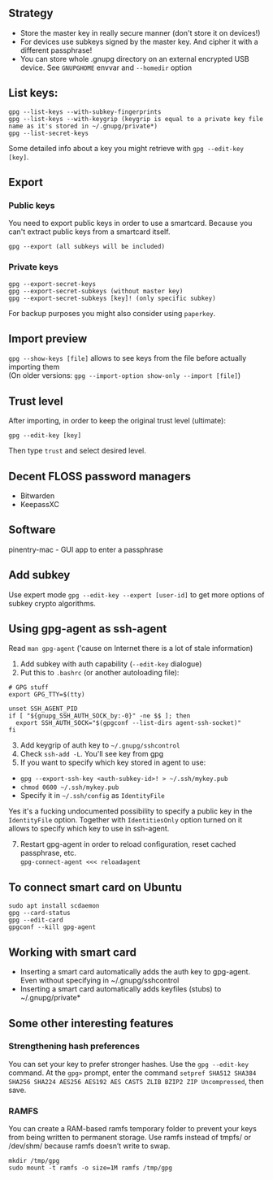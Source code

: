 ## Strategy
* Store the master key in really secure manner (don't store it on devices!)
* For devices use subkeys signed by the master key. And cipher it with a different passphrase!
* You can store whole .gnupg directory on an external encrypted USB device. See `GNUPGHOME` envvar and `--homedir` option

## List keys:
```
gpg --list-keys --with-subkey-fingerprints
gpg --list-keys --with-keygrip (keygrip is equal to a private key file name as it's stored in ~/.gnupg/private*)
gpg --list-secret-keys
```
Some detailed info about a key you might retrieve with `gpg --edit-key [key]`.

## Export
### Public keys
You need to export public keys in order to use a smartcard. Because you can't extract public keys from a smartcard itself.
```
gpg --export (all subkeys will be included)
```

### Private keys
```
gpg --export-secret-keys
gpg --export-secret-subkeys (without master key)
gpg --export-secret-subkeys [key]! (only specific subkey)
```
For backup purposes you might also consider using `paperkey`.

## Import preview
`gpg --show-keys [file]` allows to see keys from the file before actually importing them  
(On older versions: `gpg --import-option show-only --import [file]`)

## Trust level
After importing, in order to keep the original trust level (ultimate):
```
gpg --edit-key [key]
```
Then type `trust` and select desired level.

## Decent FLOSS password managers
* Bitwarden
* KeepassXC

## Software
pinentry-mac - GUI app to enter a passphrase

## Add subkey
Use expert mode `gpg --edit-key --expert [user-id]` to get more options of subkey crypto algorithms.

## Using gpg-agent as ssh-agent
Read `man gpg-agent` ('cause on Internet there is a lot of stale information)
1. Add subkey with auth capability (`--edit-key` dialogue)
2. Put this to `.bashrc` (or another autoloading file):
```
# GPG stuff
export GPG_TTY=$(tty)

unset SSH_AGENT_PID
if [ "${gnupg_SSH_AUTH_SOCK_by:-0}" -ne $$ ]; then
  export SSH_AUTH_SOCK="$(gpgconf --list-dirs agent-ssh-socket)"
fi
```
3. Add keygrip of auth key to `~/.gnupg/sshcontrol`
5. Check `ssh-add -L`. You'll see key from gpg
6. If you want to specify which key stored in agent to use:
  * `gpg --export-ssh-key <auth-subkey-id>! > ~/.ssh/mykey.pub`
  * `chmod 0600 ~/.ssh/mykey.pub`
  * Specify it in `~/.ssh/config` as `IdentityFile`

Yes it's a fucking undocumented possibility to specify a public key in the `IdentityFile` option.
Together with `IdentitiesOnly` option turned on it allows to specify which key to use in ssh-agent.

7. Restart gpg-agent in order to reload configuration, reset cached passphrase, etc.  
`gpg-connect-agent <<< reloadagent`

## To connect smart card on Ubuntu
```
sudo apt install scdaemon
gpg --card-status
gpg --edit-card
gpgconf --kill gpg-agent
```

## Working with smart card
* Inserting a smart card automatically adds the auth key to gpg-agent. Even without specifying in ~/.gnupg/sshcontrol
* Inserting a smart card automatically adds keyfiles (stubs) to ~/.gnupg/private*

## Some other interesting features
### Strengthening hash preferences
You can set your key to prefer stronger hashes. Use the `gpg --edit-key` command. At the `gpg>` prompt, enter the command `setpref SHA512 SHA384 SHA256 SHA224 AES256 AES192 AES CAST5 ZLIB BZIP2 ZIP Uncompressed`, then save.

### RAMFS
You can create a RAM-based ramfs temporary folder to prevent your keys from being written to permanent storage. Use ramfs instead of tmpfs/ or /dev/shm/ because ramfs doesn’t write to swap.
```
mkdir /tmp/gpg
sudo mount -t ramfs -o size=1M ramfs /tmp/gpg
```
